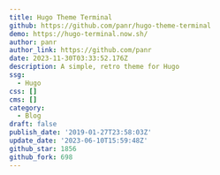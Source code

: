 ```yaml
---
title: Hugo Theme Terminal
github: https://github.com/panr/hugo-theme-terminal
demo: https://hugo-terminal.now.sh/
author: panr
author_link: https://github.com/panr
date: 2023-11-30T03:33:52.176Z
description: A simple, retro theme for Hugo
ssg:
  - Hugo
css: []
cms: []
category:
  - Blog
draft: false
publish_date: '2019-01-27T23:58:03Z'
update_date: '2023-06-10T15:59:48Z'
github_star: 1856
github_fork: 698
---
```

